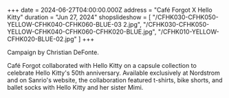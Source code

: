+++
date = 2024-06-27T04:00:00.000Z
address = "Café Forgot X Hello Kitty"
duration = "Jun 27, 2024"
shopslideshow = [
  "/CFHK030-CFHK050-YELLOW-CFHK040-CFHK060-BLUE-03 2.jpg",
  "/CFHK030-CFHK050-YELLOW-CFHK040-CFHK060-CFHK020-BLUE.jpg",
  "/CFHK010-YELLOW-CFHK020-BLUE-02.jpg"
]
+++

Campaign by Christian DeFonte.

Café Forgot collaborated with Hello Kitty on a capsule collection to celebrate Hello Kitty's 50th anniversary. Available exclusively at Nordstrom and on Sanrio's website, the collaboration featured t-shirts, bike shorts, and ballet socks with Hello Kitty and her sister Mimi.
